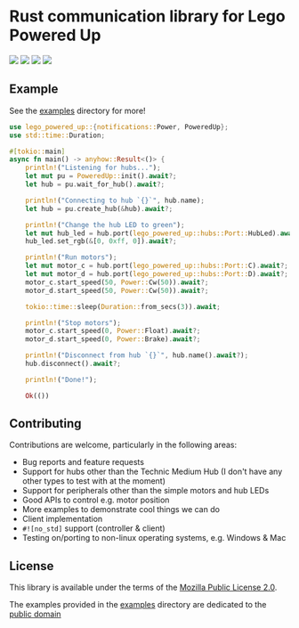 # Rust communication library for Lego Powered Up

[![](https://img.shields.io/github/license/sciguy16/lego-powered-up?style=plastic)](https://choosealicense.com/licenses/mpl-2.0/)
![](https://img.shields.io/github/workflow/status/sciguy16/lego-powered-up/build?style=plastic)
[![](https://img.shields.io/crates/v/lego-powered-up?style=plastic)](https://crates.io/crates/lego-powered-up)
[![](https://img.shields.io/docsrs/lego-powered-up?style=plastic)](https://docs.rs/lego-powered-up)


## Example

See the [examples](https://github.com/sciguy16/lego-powered-up/tree/main/examples) directory for more!

```rust
use lego_powered_up::{notifications::Power, PoweredUp};
use std::time::Duration;

#[tokio::main]
async fn main() -> anyhow::Result<()> {
    println!("Listening for hubs...");
    let mut pu = PoweredUp::init().await?;
    let hub = pu.wait_for_hub().await?;

    println!("Connecting to hub `{}`", hub.name);
    let hub = pu.create_hub(&hub).await?;

    println!("Change the hub LED to green");
    let mut hub_led = hub.port(lego_powered_up::hubs::Port::HubLed).await?;
    hub_led.set_rgb(&[0, 0xff, 0]).await?;

    println!("Run motors");
    let mut motor_c = hub.port(lego_powered_up::hubs::Port::C).await?;
    let mut motor_d = hub.port(lego_powered_up::hubs::Port::D).await?;
    motor_c.start_speed(50, Power::Cw(50)).await?;
    motor_d.start_speed(50, Power::Cw(50)).await?;

    tokio::time::sleep(Duration::from_secs(3)).await;

    println!("Stop motors");
    motor_c.start_speed(0, Power::Float).await?;
    motor_d.start_speed(0, Power::Brake).await?;

    println!("Disconnect from hub `{}`", hub.name().await?);
    hub.disconnect().await?;

    println!("Done!");

    Ok(())
```

## Contributing
Contributions are welcome, particularly in the following areas:
* Bug reports and feature requests
* Support for hubs other than the Technic Medium Hub (I don't have any other types to test with at the moment)
* Support for peripherals other than the simple motors and hub LEDs
* Good APIs to control e.g. motor position
* More examples to demonstrate cool things we can do
* Client implementation
* `#![no_std]` support (controller & client)
* Testing on/porting to non-linux operating systems, e.g. Windows & Mac

## License
This library is available under the terms of the [Mozilla Public License 2.0](https://choosealicense.com/licenses/mpl-2.0/).

The examples provided in the [examples](https://github.com/sciguy16/lego-powered-up/tree/main/examples) directory are dedicated to the [public domain](https://creativecommons.org/publicdomain/zero/1.0/)
